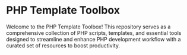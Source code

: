 # PHP Template Toolbox

Welcome to the PHP Template Toolbox! This repository serves as a comprehensive
collection of PHP scripts, templates, and essential tools designed to streamline
and enhance PHP development workflow with a curated set of resources to boost
productivity.
